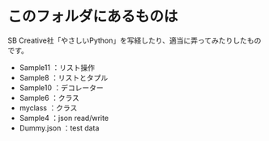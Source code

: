# このフォルダにあるものは

SB Creative社「やさしいPython」を写経したり、適当に弄ってみたりしたものです。

- Sample11 ：リスト操作
- Sample8 ：リストとタプル
- Sample10 ：デコレーター
- Sample6 ：クラス
- myclass ：クラス
- Sample4 ：json read/write
- Dummy.json ：test data

